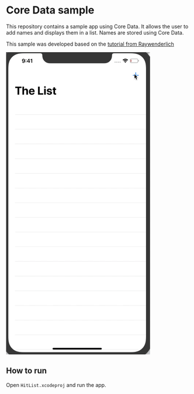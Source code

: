 # Core Data sample

This repository contains a sample app using Core Data. It allows the user to add names and displays them in a list. Names are stored using Core Data.

This sample was developed based on the [tutorial from Raywenderlich](https://www.raywenderlich.com/7569-getting-started-with-core-data-tutorial)

![app gif](./app-gif.gif)

## How to run

Open `HitList.xcodeproj` and run the app.
